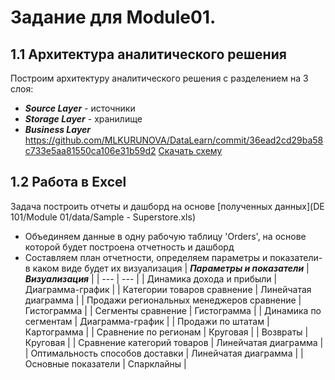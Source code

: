 # Задание для Module01.
## 1.1 Архитектура аналитического решения
Построим архитектуру аналитического решения с разделением на 3 слоя:
- ***Source Layer*** - источники
- ***Storage Layer*** - хранилище
- ***Business Layer***
<https://github.com/MLKURUNOVA/DataLearn/commit/36ead2cd29ba58c733e5aa81550ca106e31b59d2>
[Скачать схему](Data.zip)
## 1.2 Работа в Excel
Задача построить отчеты и дашборд на основе [полученных данных](DE 101/Module 01/data/Sample - Superstore.xls) 
- Объединяем данные в одну рабочую таблицу 'Orders', на основе которой будет построена отчетность и дашборд
- Составляем план отчетности, определяем параметры и показатели-в каком виде будет их визуализация
| ***Параметры и показатели*** | ***Визуализация*** |
| --- | --- |
| Динамика дохода и прибыли | Диаграмма-график |
| Категории товаров сравнение | Линейчатая диаграмма |
| Продажи региональных менеджеров сравнение | Гистограмма |
| Сегменты сравнение | Гистограмма |
| Динамика по сегментам | Диаграмма-график |
| Продажи по штатам | Картограмма |
| Сравнение по регионам | Круговая |
| Возвраты | Круговая |
| Сравнение категорий товаров | Линейчатая диаграмма |
| Оптимальность способов доставки | Линейчатая диаграмма |
| Основные показатели | Спарклайны |
